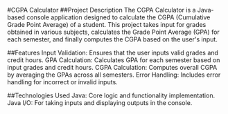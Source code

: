 #CGPA Calculator
##Project Description
The CGPA Calculator is a Java-based console application designed to calculate the CGPA (Cumulative Grade Point Average) of a student. This project takes input for grades obtained in various subjects, calculates the Grade Point Average (GPA) for each semester, and finally computes the CGPA based on the user's input.

##Features
Input Validation: Ensures that the user inputs valid grades and credit hours.
GPA Calculation: Calculates GPA for each semester based on input grades and credit hours.
CGPA Calculation: Computes overall CGPA by averaging the GPAs across all semesters.
Error Handling: Includes error handling for incorrect or invalid inputs.

##Technologies Used
Java: Core logic and functionality implementation.
Java I/O: For taking inputs and displaying outputs in the console.
